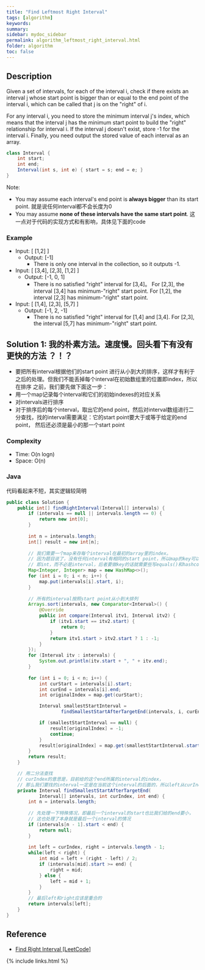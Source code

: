 ```yaml
---
title: "Find Leftmost Right Interval"
tags: [algorithm]
keywords:
summary:
sidebar: mydoc_sidebar
permalink: algorithm_leftmost_right_interval.html
folder: algorithm
toc: false
---
```


## Description
Given a set of intervals, for each of the interval i, 
check if there exists an interval j whose start point is bigger than or equal to the end point of the interval i, 
which can be called that j is on the "right" of i.

For any interval i, you need to store the minimum interval j's index, 
which means that the interval j has the minimum start point to build the "right" relationship for interval i. 
If the interval j doesn't exist, store -1 for the interval i. Finally, 
you need output the stored value of each interval as an array.
```java
class Interval {
    int start;
    int end;
    Interval(int s, int e) { start = s; end = e; }
}
```

Note:
* You may assume each interval's end point is **always bigger** than its start point. 就是说任何interval都不会长度为0
* You may assume **none of these intervals have the same start point**. 这一点对于代码的实现方式和有影响，具体见下面的code

### Example
* Input: [ [1,2] ]
  * Output: [-1]
    * There is only one interval in the collection, so it outputs -1.
* Input: [ [3,4], [2,3], [1,2] ]
  * Output: [-1, 0, 1]
    * There is no satisfied "right" interval for [3,4]。 For [2,3], the interval [3,4] has minimum-"right" start point. For [1,2], the interval [2,3] has minimum-"right" start point.
* Input: [ [1,4], [2,3], [5,7] ]
  * Output: [-1, 2, -1]
    * There is no satisfied "right" interval for [1,4] and [3,4]. For [2,3], the interval [5,7] has minimum-"right" start point.

## Solution 1: 我的朴素方法。速度慢。回头看下有没有更快的方法 ？！？
* 要把所有interval根据他们的start point 进行从小到大的排序，这样才有利于之后的处理。但我们不能丢掉每个interval在初始数组里的位置即index，所以在排序
之前，我们要先做下面这一步：
* 用一个map记录每个interval和它们的初始indexes的对应关系
* 对intervals进行排序
* 对于排序后的每个interval，取出它的end point，然后对interval数组进行二分查找，找的interval需要满足：它的start point要大于或等于给定的end point，
然后还必须是最小的那一个start point

### Complexity
* Time: O(n logn)
* Space: O(n)

### Java
代码看起来不短，其实逻辑较简明
```java
public class Solution {
    public int[] findRightInterval(Interval[] intervals) {
        if (intervals == null || intervals.length == 0) {
            return new int[0];
        }
        
        int n = intervals.length;
        int[] result = new int[n];
        
        // 我们需要一个map来存每个interval在最初的array里的index。
        // 因为题目说了，没有任何interval有相同的start point，所以map的key可以是start point，
        // 即int，而不必是interval，后者要做key的话就需要些写equals()和hashcode()这两个函数
        Map<Integer, Integer> map = new HashMap<>();
        for (int i = 0; i < n; i++) {
            map.put(intervals[i].start, i);
        }
        
        // 所有的interval按照start point从小到大排列
        Arrays.sort(intervals, new Comparator<Interval>() {
            @Override
            public int compare(Interval itv1, Interval itv2) {
                if (itv1.start == itv2.start) {
                    return 0;
                }
                return itv1.start > itv2.start ? 1 : -1;
            }
        });
        for (Interval itv : intervals) {
            System.out.println(itv.start + ", " + itv.end);
        }
        
        for (int i = 0; i < n; i++) {
            int curStart = intervals[i].start;
            int curEnd = intervals[i].end;
            int originalIndex = map.get(curStart);

            Interval smallestStartInterval = 
                    findSmallestStartAfterTargetEnd(intervals, i, curEnd);

            if (smallestStartInterval == null) {
                result[originalIndex] = -1;
                continue;
            }
            result[originalIndex] = map.get(smallestStartInterval.start);
        }
        return result;
    }

    // 用二分法查找
    // curIndex的意思是，目前给的这个end所属的interval的index，
    // 那么我们要找的interval一定是在当前这个interval的后面的，所以left从curIndex开始向右走
    private Interval findSmallestStartAfterTargetEnd(
            Interval[] intervals, int curIndex, int end) {
        int n = intervals.length;
        
        // 先处理一下特殊情况，即最后一个interval的start也比我们给的end要小，
        // 这也处理了本身就是最后一个interval的情况
        if (intervals[n - 1].start < end) {
            return null;
        }
        
        int left = curIndex, right = intervals.length - 1;
        while(left < right) {
            int mid = left + (right - left) / 2;
            if (intervals[mid].start >= end) {
                right = mid;
            } else {
                left = mid + 1;
            }
        }
        // 最后left和right应该是重合的
        return intervals[left];
    }
}
```

## Reference
* [Find Right Interval [LeetCode]](https://leetcode.com/problems/find-right-interval/description/)

{% include links.html %}
